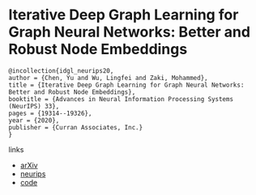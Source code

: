 # Iterative Deep Graph Learning for Graph Neural Networks: Better and Robust Node Embeddings

```
@incollection{idgl_neurips20,
author = {Chen, Yu and Wu, Lingfei and Zaki, Mohammed},
title = {Iterative Deep Graph Learning for Graph Neural Networks: Better and Robust Node Embeddings},
booktitle = {Advances in Neural Information Processing Systems (NeurIPS) 33},
pages = {19314--19326},
year = {2020},
publisher = {Curran Associates, Inc.}
}
```

links
- [arXiv](https://arxiv.org/abs/2006.13009)
- [neurips](https://papers.nips.cc//paper/2020/hash/e05c7ba4e087beea9410929698dc41a6-Abstract.html)
- [code](https://github.com/hugochan/IDGL)
